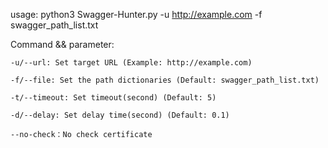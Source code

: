 usage: python3 Swagger-Hunter.py -u http://example.com -f swagger_path_list.txt

Command && parameter:

    -u/--url: Set target URL (Example: http://example.com)

    -f/--file: Set the path dictionaries (Default: swagger_path_list.txt)

    -t/--timeout: Set timeout(second) (Default: 5)

    -d/--delay: Set delay time(second) (Default: 0.1)

    --no-check：No check certificate
